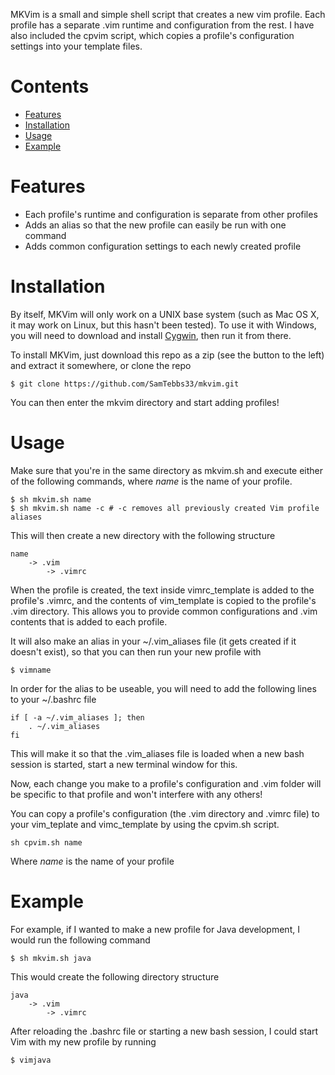 MKVim is a small and simple shell script that creates a new vim profile. Each profile has a separate .vim runtime and configuration from the rest. I have also included the cpvim script, which copies a profile's configuration settings into your template files.

Contents
========

* <a href="#Features">Features</a>
* <a href="#Installation">Installation</a>
* <a href="#Usage">Usage</a>
* <a href="#Example">Example</a>

<a id="Features">Features</a>
========

* Each profile's runtime and configuration is separate from other profiles
* Adds an alias so that the new profile can easily be run with one command
* Adds common configuration settings to each newly created profile

<a id="Installation">Installation</a>
============

By itself, MKVim will only work on a UNIX base system (such as Mac OS X, it may work on Linux, but this hasn't been tested). To use it with Windows, you will need to download and install <a href="https://www.cygwin.com">Cygwin</a>, then run it from there.

To install MKVim, just download this repo as a zip (see the button to the left) and extract it somewhere, or clone the repo

```
$ git clone https://github.com/SamTebbs33/mkvim.git
```

You can then enter the mkvim directory and start adding profiles!

<a id="Usage">Usage</a>
=====

Make sure that you're in the same directory as mkvim.sh and execute either of the following commands, where *name* is the name of your profile.

```
$ sh mkvim.sh name
$ sh mkvim.sh name -c # -c removes all previously created Vim profile aliases
```

This will then create a new directory with the following structure

```
name
    -> .vim
        -> .vimrc
```

When the profile is created, the text inside vimrc_template is added to the profile's .vimrc, and the contents of vim_template is copied to the profile's .vim directory. This allows you to provide common configurations and .vim contents that is added to each profile.

It will also make an alias in your ~/.vim_aliases file (it gets created if it doesn't exist), so that you can then run your new profile with

```
$ vimname
```

In order for the alias to be useable, you will need to add the following lines to your ~/.bashrc file

```
if [ -a ~/.vim_aliases ]; then
	. ~/.vim_aliases
fi
```

This will make it so that the .vim_aliases file is loaded when a new bash session is started, start a new terminal window for this.

Now, each change you make to a profile's configuration and .vim folder will be specific to that profile and won't interfere with any others!

You can copy a profile's configuration (the .vim directory and .vimrc file) to your vim_teplate and vimc_template by using the cpvim.sh script.

```
sh cpvim.sh name
```

Where *name* is the name of your profile


<a id="Example">Example</a>
=======

For example, if I wanted to make a new profile for Java development, I would run the following command

```
$ sh mkvim.sh java
```

This would create the following directory structure

```
java
    -> .vim
        -> .vimrc
```

After reloading the .bashrc file or starting a new bash session, I could start Vim with my new profile by running

```
$ vimjava
```
